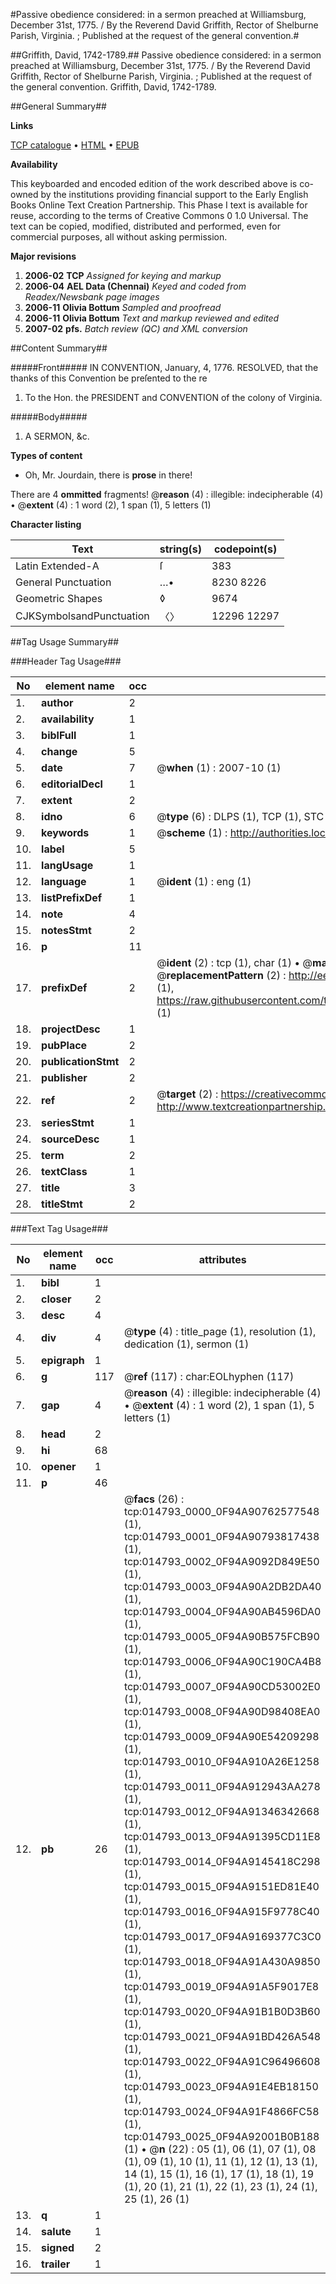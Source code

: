 #Passive obedience considered: in a sermon preached at Williamsburg, December 31st, 1775. / By the Reverend David Griffith, Rector of Shelburne Parish, Virginia. ; Published at the request of the general convention.#

##Griffith, David, 1742-1789.##
Passive obedience considered: in a sermon preached at Williamsburg, December 31st, 1775. / By the Reverend David Griffith, Rector of Shelburne Parish, Virginia. ; Published at the request of the general convention.
Griffith, David, 1742-1789.

##General Summary##

**Links**

[TCP catalogue](http://www.ota.ox.ac.uk/tcp/)  • 
[HTML](http://tei.it.ox.ac.uk/tcp/Texts-HTML/free/N11/N11705.html)  • 
[EPUB](http://tei.it.ox.ac.uk/tcp/Texts-EPUB/free/N11/N11705.epub)

**Availability**

This keyboarded and encoded edition of the
	       work described above is co-owned by the institutions
	       providing financial support to the Early English Books
	       Online Text Creation Partnership. This Phase I text is
	       available for reuse, according to the terms of Creative
	       Commons 0 1.0 Universal. The text can be copied,
	       modified, distributed and performed, even for
	       commercial purposes, all without asking permission.

**Major revisions**

1. __2006-02__ __TCP__ *Assigned for keying and markup*
1. __2006-04__ __AEL Data (Chennai)__ *Keyed and coded from Readex/Newsbank page images*
1. __2006-11__ __Olivia Bottum__ *Sampled and proofread*
1. __2006-11__ __Olivia Bottum__ *Text and markup reviewed and edited*
1. __2007-02__ __pfs.__ *Batch review (QC) and XML conversion*

##Content Summary##

#####Front#####
IN CONVENTION, January, 4, 1776. RESOLVED, that the thanks of this Convention be preſented to the re
1. To the Hon. the PRESIDENT and CONVENTION of the colony of Virginia.

#####Body#####

1. A SERMON, &c.

**Types of content**

  * Oh, Mr. Jourdain, there is **prose** in there!

There are 4 **ommitted** fragments! 
 @__reason__ (4) : illegible: indecipherable (4)  •  @__extent__ (4) : 1 word (2), 1 span (1), 5 letters (1)

**Character listing**


|Text|string(s)|codepoint(s)|
|---|---|---|
|Latin Extended-A|ſ|383|
|General Punctuation|…•|8230 8226|
|Geometric Shapes|◊|9674|
|CJKSymbolsandPunctuation|〈〉|12296 12297|

##Tag Usage Summary##

###Header Tag Usage###

|No|element name|occ|attributes|
|---|---|---|---|
|1.|__author__|2||
|2.|__availability__|1||
|3.|__biblFull__|1||
|4.|__change__|5||
|5.|__date__|7| @__when__ (1) : 2007-10 (1)|
|6.|__editorialDecl__|1||
|7.|__extent__|2||
|8.|__idno__|6| @__type__ (6) : DLPS (1), TCP (1), STC (1), NOTIS (1), IMAGE-SET (1), EVANS-CITATION (1)|
|9.|__keywords__|1| @__scheme__ (1) : http://authorities.loc.gov/ (1)|
|10.|__label__|5||
|11.|__langUsage__|1||
|12.|__language__|1| @__ident__ (1) : eng (1)|
|13.|__listPrefixDef__|1||
|14.|__note__|4||
|15.|__notesStmt__|2||
|16.|__p__|11||
|17.|__prefixDef__|2| @__ident__ (2) : tcp (1), char (1)  •  @__matchPattern__ (2) : ([0-9\-]+):([0-9IVX]+) (1), (.+) (1)  •  @__replacementPattern__ (2) : http://eebo.chadwyck.com/downloadtiff?vid=$1&page=$2 (1), https://raw.githubusercontent.com/textcreationpartnership/Texts/master/tcpchars.xml#$1 (1)|
|18.|__projectDesc__|1||
|19.|__pubPlace__|2||
|20.|__publicationStmt__|2||
|21.|__publisher__|2||
|22.|__ref__|2| @__target__ (2) : https://creativecommons.org/publicdomain/zero/1.0/ (1), http://www.textcreationpartnership.org/docs/. (1)|
|23.|__seriesStmt__|1||
|24.|__sourceDesc__|1||
|25.|__term__|2||
|26.|__textClass__|1||
|27.|__title__|3||
|28.|__titleStmt__|2||


###Text Tag Usage###

|No|element name|occ|attributes|
|---|---|---|---|
|1.|__bibl__|1||
|2.|__closer__|2||
|3.|__desc__|4||
|4.|__div__|4| @__type__ (4) : title_page (1), resolution (1), dedication (1), sermon (1)|
|5.|__epigraph__|1||
|6.|__g__|117| @__ref__ (117) : char:EOLhyphen (117)|
|7.|__gap__|4| @__reason__ (4) : illegible: indecipherable (4)  •  @__extent__ (4) : 1 word (2), 1 span (1), 5 letters (1)|
|8.|__head__|2||
|9.|__hi__|68||
|10.|__opener__|1||
|11.|__p__|46||
|12.|__pb__|26| @__facs__ (26) : tcp:014793_0000_0F94A90762577548 (1), tcp:014793_0001_0F94A90793817438 (1), tcp:014793_0002_0F94A9092D849E50 (1), tcp:014793_0003_0F94A90A2DB2DA40 (1), tcp:014793_0004_0F94A90AB4596DA0 (1), tcp:014793_0005_0F94A90B575FCB90 (1), tcp:014793_0006_0F94A90C190CA4B8 (1), tcp:014793_0007_0F94A90CD53002E0 (1), tcp:014793_0008_0F94A90D98408EA0 (1), tcp:014793_0009_0F94A90E54209298 (1), tcp:014793_0010_0F94A910A26E1258 (1), tcp:014793_0011_0F94A912943AA278 (1), tcp:014793_0012_0F94A91346342668 (1), tcp:014793_0013_0F94A91395CD11E8 (1), tcp:014793_0014_0F94A9145418C298 (1), tcp:014793_0015_0F94A9151ED81E40 (1), tcp:014793_0016_0F94A915F9778C40 (1), tcp:014793_0017_0F94A9169377C3C0 (1), tcp:014793_0018_0F94A91A430A9850 (1), tcp:014793_0019_0F94A91A5F9017E8 (1), tcp:014793_0020_0F94A91B1B0D3B60 (1), tcp:014793_0021_0F94A91BD426A548 (1), tcp:014793_0022_0F94A91C96496608 (1), tcp:014793_0023_0F94A91E4EB18150 (1), tcp:014793_0024_0F94A91F4866FC58 (1), tcp:014793_0025_0F94A92001B0B188 (1)  •  @__n__ (22) : 05 (1), 06 (1), 07 (1), 08 (1), 09 (1), 10 (1), 11 (1), 12 (1), 13 (1), 14 (1), 15 (1), 16 (1), 17 (1), 18 (1), 19 (1), 20 (1), 21 (1), 22 (1), 23 (1), 24 (1), 25 (1), 26 (1)|
|13.|__q__|1||
|14.|__salute__|1||
|15.|__signed__|2||
|16.|__trailer__|1||
